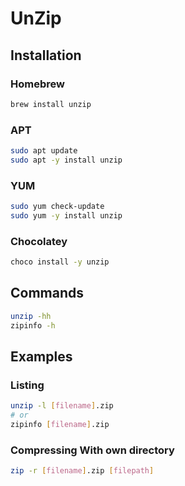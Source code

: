 # UnZip

## Installation

### Homebrew

```sh
brew install unzip
```

### APT

```sh
sudo apt update
sudo apt -y install unzip
```

### YUM

```sh
sudo yum check-update
sudo yum -y install unzip
```

### Chocolatey

```sh
choco install -y unzip
```

## Commands

```sh
unzip -hh
zipinfo -h
```

## Examples

### Listing

```sh
unzip -l [filename].zip
# or
zipinfo [filename].zip
```

### Compressing With own directory

```sh
zip -r [filename].zip [filepath]
```
